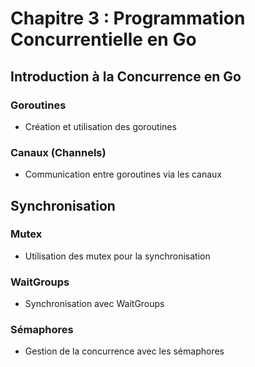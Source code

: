 # Chapitre 3 : Programmation Concurrentielle en Go

## Introduction à la Concurrence en Go
### Goroutines
- Création et utilisation des goroutines

### Canaux (Channels)
- Communication entre goroutines via les canaux

## Synchronisation
### Mutex
- Utilisation des mutex pour la synchronisation

### WaitGroups
- Synchronisation avec WaitGroups

### Sémaphores
- Gestion de la concurrence avec les sémaphores
